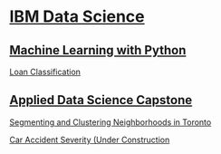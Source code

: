 # [IBM Data Science](https://www.coursera.org/professional-certificates/ibm-data-science)

## [Machine Learning with Python](https://www.coursera.org/learn/machine-learning-with-python)

[Loan Classification](https://humanrickshaw.github.io/IBM_Data_Science/Loan_Classification.html)

## [Applied Data Science Capstone](https://www.coursera.org/learn/applied-data-science-capstone)

[Segmenting and Clustering Neighborhoods in Toronto](https://humanrickshaw.github.io/IBM_Data_Science/Clustering_Toronto.html)

[Car Accident Severity (Under Construction](https://humanrickshaw.github.io/IBM_Data_Science/Car_Accident_Severity.html)
